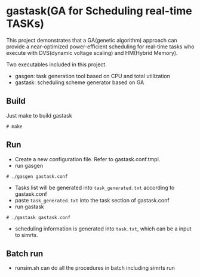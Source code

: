 # gastask(GA for Scheduling real-time TASKs) 
This project demonstrates that a GA(genetic algorithm) approach can provide a near-optimized power-efficient scheduling for real-time tasks
who execute with DVS(dynamic voltage scaling) and HM(Hybrid Memory).

Two executables included in this project.
- gasgen: task generation tool based on CPU and total utilization
- gastask: scheduling scheme generator based on GA  

## Build
Just make to build gastask
```
# make
```

## Run
- Create a new configuration file. Refer to gastask.conf.tmpl.
- run gasgen
```
# ./gasgen gastask.conf
```
- Tasks list will be generated into <code>task_generated.txt</code> according to gastask.conf
- paste <code>task_generated.txt</code> into the task section of gastask.conf
- run gastask
```
# ./gastask gastask.conf
```
- scheduling information is generated into <code>task.txt</code>, which can be a input to simrts.

## Batch run
- runsim.sh can do all the procedures in batch including simrts run
